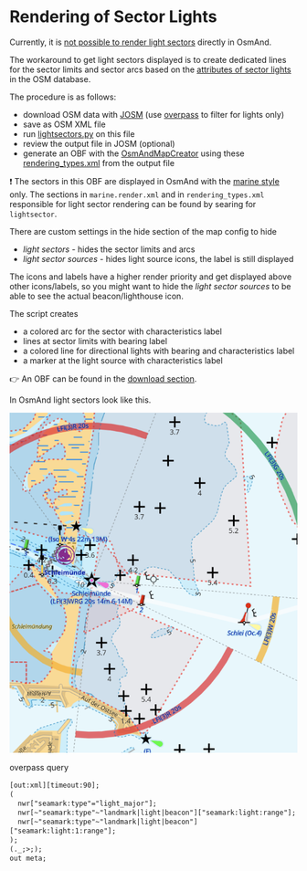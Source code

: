 # Rendering of Sector Lights

Currently, it is [not possible to render light sectors](https://github.com/osmandapp/OsmAnd/issues/16894) directly in OsmAnd.

The workaround to get light sectors displayed is to create dedicated lines for the sector limits and sector arcs based on the [attributes of sector lights](https://wiki.openstreetmap.org/wiki/Seamarks/Lights#Sectored_light_attributes) in the OSM database. 

The procedure is as follows:

- download OSM data with [JOSM](https://josm.openstreetmap.de/) (use [overpass](https://overpass-turbo.eu/) to filter for lights only)
- save as OSM XML file
- run [lightsectors.py](lightsectors.py) on this file
- review the output file in JOSM (optional)
- generate an OBF with the [OsmAndMapCreator](https://osmand.net/docs/versions/map-creator) using these [rendering_types.xml](rendering_types.xml) from the output file

:exclamation: The sectors in this OBF are displayed in OsmAnd with the [marine style](marine.render.xml) only. The sections in `marine.render.xml` and in `rendering_types.xml` responsible for light sector rendering can be found by searing for `lightsector`.

There are custom settings in the hide section of the map config to hide

- *light sectors* - hides the sector limits and arcs 
- *light sector sources* - hides light source icons, the label is still displayed

The icons and labels have a higher render priority and get displayed above other icons/labels, so you might want to hide the *light sector sources* to be able to see the actual beacon/lighthouse icon.

The script creates

- a colored arc for the sector with characteristics label
- lines at sector limits with bearing label
- a colored line for directional lights with bearing and characteristics label
- a marker at the light source with characteristics label

:point_right: An OBF can be found in the [download section](index.md#vector-charts).

In OsmAnd light sectors look like this.

![light sectors](img2/lightsectors.png)

overpass query

```
[out:xml][timeout:90];
(  
  nwr["seamark:type"="light_major"];   
  nwr[~"seamark:type"~"landmark|light|beacon"]["seamark:light:range"]; 	  
  nwr[~"seamark:type"~"landmark|light|beacon"]["seamark:light:1:range"];  
);
(._;>;);
out meta;
```
